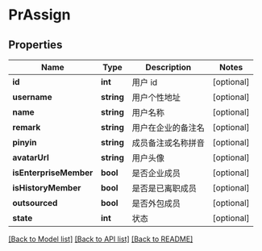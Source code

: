 # PrAssign

## Properties

Name | Type | Description | Notes
------------ | ------------- | ------------- | -------------
**id** | **int** | 用户 id | [optional] 
**username** | **string** | 用户个性地址 | [optional] 
**name** | **string** | 用户名称 | [optional] 
**remark** | **string** | 用户在企业的备注名 | [optional] 
**pinyin** | **string** | 成员备注或名称拼音 | [optional] 
**avatarUrl** | **string** | 用户头像 | [optional] 
**isEnterpriseMember** | **bool** | 是否企业成员 | [optional] 
**isHistoryMember** | **bool** | 是否是已离职成员 | [optional] 
**outsourced** | **bool** | 是否外包成员 | [optional] 
**state** | **int** | 状态 | [optional] 

[[Back to Model list]](../../README.md#documentation-for-models) [[Back to API list]](../../README.md#documentation-for-api-endpoints) [[Back to README]](../../README.md)


